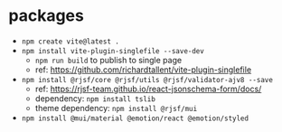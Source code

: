 # packages
- `npm create vite@latest .`
- `npm install vite-plugin-singlefile --save-dev`
    - `npm run build` to publish to single page
    - ref: https://github.com/richardtallent/vite-plugin-singlefile
- `npm install @rjsf/core @rjsf/utils @rjsf/validator-ajv8 --save`
    - ref: https://rjsf-team.github.io/react-jsonschema-form/docs/
    - dependency: `npm install tslib`
    - theme dependency: `npm install @rjsf/mui`
- `npm install @mui/material @emotion/react @emotion/styled`